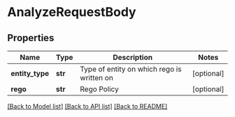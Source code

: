 # AnalyzeRequestBody

## Properties
Name | Type | Description | Notes
------------ | ------------- | ------------- | -------------
**entity_type** | **str** | Type of entity on which rego is written on | [optional] 
**rego** | **str** | Rego Policy | [optional] 

[[Back to Model list]](../README.md#documentation-for-models) [[Back to API list]](../README.md#documentation-for-api-endpoints) [[Back to README]](../README.md)

